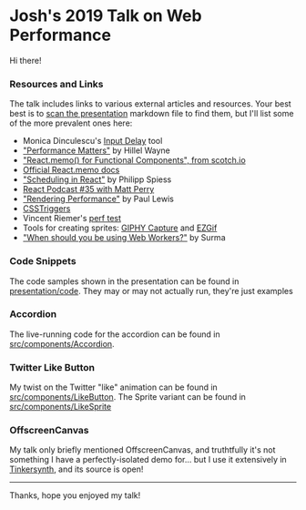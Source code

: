 # Josh's 2019 Talk on Web Performance

Hi there!

### Resources and Links

The talk includes links to various external articles and resources. Your best best is to [scan the presentation](https://raw.githubusercontent.com/joshwcomeau/talk-2019/master/presentation/index.mdx) markdown file to find them, but I'll list some of the more prevalent ones here:

- Monica Dinculescu's [Input Delay](https://input-delay.glitch.me) tool
- ["Performance Matters"](https://www.hillelwayne.com/post/performance-matters) by Hillel Wayne
- ["React.memo() for Functional Components", from scotch.io](https://scotch.io/tutorials/react-166-reactmemo-for-functional-components-rendering-control)
- [Official React.memo docs](https://reactjs.org/docs/react-api.html#reactmemo)
- ["Scheduling in React"](https://philippspiess.com/scheduling-in-react/) by Philipp Spiess
- [React Podcast #35 with Matt Perry](https://reactpodcast.simplecast.fm/35)
- ["Rendering Performance"](https://developers.google.com/web/fundamentals/performance/rendering/) by Paul Lewis
- [CSSTriggers](https://csstriggers.com)
- Vincent Riemer's [perf test](https://codepen.io/joshwcomeau/pen/yrPzWO)
- Tools for creating sprites: [GIPHY Capture](https://giphy.com/apps/giphycapture) and [EZGif](https://ezgif.com/gif-to-sprite)
- ["When should you be using Web Workers?"](https://dassur.ma/things/when-workers/) by Surma

### Code Snippets

The code samples shown in the presentation can be found in [presentation/code](https://github.com/joshwcomeau/talk-2019/tree/master/presentation/code). They may or may not actually run, they're just examples

### Accordion

The live-running code for the accordion can be found in [src/components/Accordion](https://github.com/joshwcomeau/talk-2019/tree/master/src/components/Accordion).

### Twitter Like Button

My twist on the Twitter "like" animation can be found in [src/components/LikeButton](https://github.com/joshwcomeau/talk-2019/tree/master/src/components/LikeButton). The Sprite variant can be found in [src/components/LikeSprite](https://github.com/joshwcomeau/talk-2019/tree/master/src/components/LikeSprite)

### OffscreenCanvas

My talk only briefly mentioned OffscreenCanvas, and truthtfully it's not something I have a perfectly-isolated demo for... but I use it extensively in [Tinkersynth](https://github.com/joshwcomeau/tinkersynth), and its source is open!

---

Thanks, hope you enjoyed my talk!
